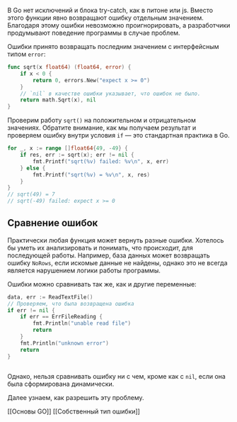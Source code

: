 В Go нет исключений и блока try-catch, как в питоне или js. Вместо этого функции явно возвращают ошибку отдельным значением. Благодаря этому ошибки невозможно проигнорировать, а разработчики продумывают поведение программы в случае проблем.

Ошибки принято возвращать последним значением с интерфейсным типом `error`:

```go
func sqrt(x float64) (float64, error) {
    if x < 0 {
        return 0, errors.New("expect x >= 0")
    }
    // `nil` в качестве ошибки указывает, что ошибок не было.
    return math.Sqrt(x), nil
}
```

Проверим работу `sqrt()` на положительном и отрицательном значениях. Обратите внимание, как мы получаем результат и проверяем ошибку внутри условия `if` — это стандартная практика в Go.

```go
for _, x := range []float64{49, -49} {
    if res, err := sqrt(x); err != nil {
        fmt.Printf("sqrt(%v) failed: %v\n", x, err)
    } else {
        fmt.Printf("sqrt(%v) = %v\n", x, res)
    }
}
// sqrt(49) = 7
// sqrt(-49) failed: expect x >= 0
```



## Сравнение ошибок

Практически любая функция может вернуть разные ошибки. Хотелось бы уметь их анализировать и понимать, что происходит, для последующей работы. Например, база данных может возвращать ошибку `NoRows`, если искомые данные не найдены, однако это не всегда является нарушением логики работы программы.

Ошибки можно сравнивать так же, как и другие переменные:

```go
data, err := ReadTextFile()
// Проверяем, что была возвращена ошибка
if err != nil {
    if err == ErrFileReading {
        fmt.Println("unable read file")
        return 
    }
    fmt.Println("unknown error")
    return
}
 
```

Однако, нельзя сравнивать ошибку ни с чем, кроме как с `nil`, если она была сформирована динамически.

Далее узнаем, как разрешить эту проблему.



[[Основы GO]] [[Собственный тип ошибки]] 